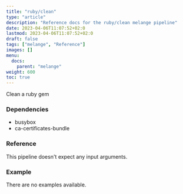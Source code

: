 ```yaml
---
title: "ruby/clean"
type: "article"
description: "Reference docs for the ruby/clean melange pipeline"
date: 2023-04-06T11:07:52+02:0
lastmod: 2023-04-06T11:07:52+02:0
draft: false
tags: ["melange", "Reference"]
images: []
menu:
  docs:
    parent: "melange"
weight: 600
toc: true
---
```



Clean a ruby gem

### Dependencies
- busybox
- ca-certificates-bundle


### Reference
This pipeline doesn't expect any input arguments.

### Example
There are no examples available.
